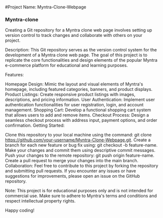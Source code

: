 #Project Name: Myntra-Clone-Webpage


### Myntra-clone
Creating a Git repository for a Myntra clone web page involves setting up version control to track changes and collaborate with others on your project.


Description:
This Git repository serves as the version control system for the development of a Myntra clone web page. The goal of this project is to replicate the core functionalities and design elements of the popular Myntra e-commerce platform for educational and learning purposes.

Features:

Homepage Design: Mimic the layout and visual elements of Myntra's homepage, including featured categories, banners, and product displays.
Product Listings: Create responsive product listings with images, descriptions, and pricing information.
User Authentication: Implement user authentication functionalities for user registration, login, and account management.
Shopping Cart: Develop a functional shopping cart system that allows users to add and remove items.
Checkout Process: Design a seamless checkout process with address input, payment options, and order confirmation.
Getting Started:

Clone this repository to your local machine using the command: git clone https://github.com/your-username/Myntra-Clone-Webpage.git.
Create a branch for each new feature or bug fix using: git checkout -b feature-name.
Make your changes and commit them using descriptive commit messages.
Push your changes to the remote repository: git push origin feature-name.
Create a pull request to merge your changes into the main branch.
Collaboration:
Feel free to contribute to this project by forking the repository and submitting pull requests. If you encounter any issues or have suggestions for improvements, please open an issue on the GitHub repository.

Note:
This project is for educational purposes only and is not intended for commercial use. Make sure to adhere to Myntra's terms and conditions and respect intellectual property rights.

Happy coding!
